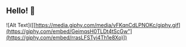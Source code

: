 ## Hello! 👋
![Alt Text]([[https://media.giphy.com/media/vFKqnCdLPNOKc/giphy.gif](https://giphy.com/embed/GeimqsH0TLDt4tScGw"](https://giphy.com/embed/rrasLFSTyi4Th1e8Xo)])
<!--
**lenawuu/lenawuu** is a ✨ _special_ ✨ repository because its `README.md` (this file) appears on your GitHub profile.

Here are some ideas to get you started:

<iframe src="https://giphy.com/embed/rrasLFSTyi4Th1e8Xo" width="480" height="374" style="" frameBorder="0" class="giphy-embed" allowFullScreen></iframe><p><a href="https://giphy.com/stickers/japan-sticker-neko-meme-mi-mu-rrasLFSTyi4Th1e8Xo">via GIPHY</a></p>- 🔭 I’m currently working on ...
- 🌱 I’m currently learning ...
- 👯 I’m looking to collaborate on ...
- 🤔 I’m looking for help with ...
- 💬 Ask me about ...
- 📫 How to reach me: ...
- 😄 Pronouns: ...
- ⚡ Fun fact: ...
-->
